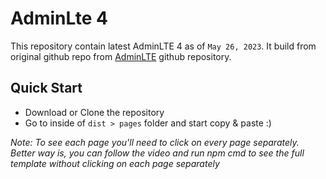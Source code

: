 # AdminLte 4

This repository contain latest AdminLTE 4 as of `May 26, 2023`. It build from original github repo from [AdminLTE](https://github.com/ColorlibHQ/AdminLTE/tree/v4-dev) github repository.

## Quick Start
- Download or Clone the repository
- Go to inside of `dist > pages` folder and start copy & paste :)

*Note: To see each page you'll need to click on every page separately. Better way is, you can follow the video and run npm cmd to see the full template without clicking on each page separately* 